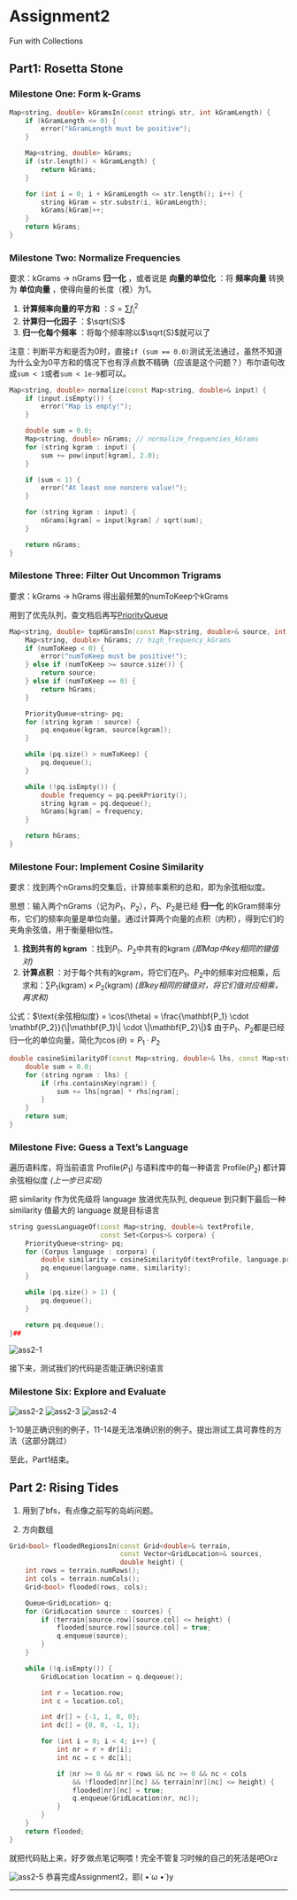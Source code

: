 # Assignment2
Fun with Collections
## Part1: Rosetta Stone
### Milestone One: Form k-Grams
```cpp
Map<string, double> kGramsIn(const string& str, int kGramLength) {
    if (kGramLength <= 0) {
        error("kGramLength must be positive");
    }

    Map<string, double> kGrams;
    if (str.length() < kGramLength) {
        return kGrams;
    }

    for (int i = 0; i + kGramLength <= str.length(); i++) {
        string kGram = str.substr(i, kGramLength);
        kGrams[kGram]++;
    }
    return kGrams;
}
```

### Milestone Two: Normalize Frequencies
要求：kGrams -> nGrams **归一化** ，或者说是 **向量的单位化** ：将 **频率向量** 转换为 **单位向量** ，使得向量的长度（模）为1。

1. **计算频率向量的平方和** ：$S = \sum_{} f_i^2​$
2. **计算归一化因子** ：$\sqrt{S}$
3. **归一化每个频率** ：将每个频率除以$\sqrt{S}$就可以了

注意：判断平方和是否为0时，直接`if (sum == 0.0)`测试无法通过，虽然不知道为什么全为0平方和的情况下也有浮点数不精确（应该是这个问题？）布尔语句改成`sum < 1`或者`sum < 1e-9`都可以。

```cpp
Map<string, double> normalize(const Map<string, double>& input) {
    if (input.isEmpty()) {
        error("Map is empty!");
    }

    double sum = 0.0;
    Map<string, double> nGrams; // normalize_frequencies_kGrams
    for (string kgram : input) {
        sum += pow(input[kgram], 2.0);
    }

    if (sum < 1) {
        error("At least one nonzero value!");
    }

    for (string kgram : input) {
        nGrams[kgram] = input[kgram] / sqrt(sum);
    }

    return nGrams;
}
```

### Milestone Three: Filter Out Uncommon Trigrams
要求：kGrams -> hGrams 得出最频繁的numToKeep个kGrams

用到了优先队列，查文档后再写[PriorityQueue](http://www.martinstepp.com/cppdoc/PriorityQueue-class.html)
```cpp
Map<string, double> topKGramsIn(const Map<string, double>& source, int numToKeep) {
    Map<string, double> hGrams; // high_frequency_kGrams
    if (numToKeep < 0) {
        error("numToKeep must be positive!");
    } else if (numToKeep >= source.size()) {
        return source;
    } else if (numToKeep == 0) {
        return hGrams;
    }

    PriorityQueue<string> pq;
    for (string kgram : source) {
        pq.enqueue(kgram, source[kgram]);
    }

    while (pq.size() > numToKeep) {
        pq.dequeue();
    }

    while (!pq.isEmpty()) {
        double frequency = pq.peekPriority();
        string kgram = pq.dequeue();
        hGrams[kgram] = frequency;
    }

    return hGrams;
}
```

### Milestone Four: Implement Cosine Similarity
要求：找到两个nGrams的交集后，计算频率乘积的总和，即为余弦相似度。

思想：输入两个nGrams（记为$P_1$、$P_2$），$P_1$、$P_2$是已经 **归一化** 的kGram频率分布，它们的频率向量是单位向量。通过计算两个向量的点积（内积），得到它们的夹角余弦值，用于衡量相似性。

1. **找到共有的 kgram** ：找到$P_1$、$P_2$中共有的kgram *(即Map中key相同的键值对)*
2. **计算点积** ：对于每个共有的kgram，将它们在$P_1$、$P_2$中的频率对应相乘，后求和：$\sum_{} P_1(\text{kgram}) \times P_2(\text{kgram})$ *(即key相同的键值对，将它们值对应相乘，再求和)*

公式：$\text{余弦相似度} = \cos(\theta) = \frac{\mathbf{P_1} \cdot \mathbf{P_2}}{\|\mathbf{P_1}\| \cdot \|\mathbf{P_2}\|}$
由于$P_1$、$P_2$都是已经归一化的单位向量，简化为$\cos(\theta) = P_1 \cdot P_2$
```cpp
double cosineSimilarityOf(const Map<string, double>& lhs, const Map<string, double>& rhs) {
    double sum = 0.0;
    for (string ngram : lhs) {
        if (rhs.containsKey(ngram)) {
            sum += lhs[ngram] * rhs[ngram];
        }
    }
    return sum;
}
```

### Milestone Five: Guess a Text’s Language
遍历语料库，将当前语言 Profile($P_1$) 与语料库中的每一种语言 Profile($P_2$) 都计算余弦相似度 *(上一步已实现)* 

把 similarity 作为优先级将 language 放进优先队列, dequeue 到只剩下最后一种 similarity 值最大的 language 就是目标语言
```cpp
string guessLanguageOf(const Map<string, double>& textProfile,
                       const Set<Corpus>& corpora) {
    PriorityQueue<string> pq;
    for (Corpus language : corpora) {
        double similarity = cosineSimilarityOf(textProfile, language.profile);
        pq.enqueue(language.name, similarity);
    }

    while (pq.size() > 1) {
        pq.dequeue();
    }

    return pq.dequeue();
}##
```

![ass2-1](images/ass2-1.png)

接下来，测试我们的代码是否能正确识别语言

### Milestone Six: Explore and Evaluate
![ass2-2](images/ass2-2.png)
![ass2-3](images/ass2-3.png)
![ass2-4](images/ass2-4.png)

1-10是正确识别的例子，11-14是无法准确识别的例子。提出测试工具可靠性的方法（这部分跳过）

至此，Part1结束。

## Part 2: Rising Tides
1. 用到了bfs，有点像之前写的岛屿问题。

2. 方向数组
```cpp
Grid<bool> floodedRegionsIn(const Grid<double>& terrain,
                            const Vector<GridLocation>& sources,
                            double height) {
    int rows = terrain.numRows();
    int cols = terrain.numCols();
    Grid<bool> flooded(rows, cols);

    Queue<GridLocation> q;
    for (GridLocation source : sources) {
        if (terrain[source.row][source.col] <= height) {
            flooded[source.row][source.col] = true;
            q.enqueue(source);
        }
    }

    while (!q.isEmpty()) {
        GridLocation location = q.dequeue();

        int r = location.row;
        int c = location.col;

        int dr[] = {-1, 1, 0, 0};
        int dc[] = {0, 0, -1, 1};

        for (int i = 0; i < 4; i++) {
            int nr = r + dr[i];
            int nc = c + dc[i];

            if (nr >= 0 && nr < rows && nc >= 0 && nc < cols
                && !flooded[nr][nc] && terrain[nr][nc] <= height) {
                flooded[nr][nc] = true;
                q.enqueue(GridLocation(nr, nc));
            }
        }
    }
    return flooded;
}
```

就把代码贴上来，好歹做点笔记啊喂！完全不管复习时候的自己的死活是吧Orz

![ass2-5](images/ass2-5.png)
恭喜完成Assignment2，耶( •̀ ω •́ )y

---

